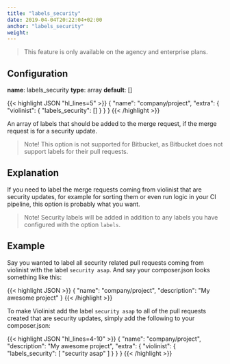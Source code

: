```yaml
---
title: "labels_security"
date: 2019-04-04T20:22:04+02:00
anchor: "labels_security"
weight:
---
```


> This feature is only available on the agency and enterprise plans.

## Configuration

__name__: labels_security
__type__: array
__default__: []

{{< highlight JSON "hl_lines=5" >}}
{
  "name": "company/project",
  "extra": {
    "violinist": {
      "labels_security": []
    }
  }
}
{{< /highlight >}}

An array of labels that should be added to the merge request, if the merge request is for a security update.

> Note! This option is not supported for Bitbucket, as Bitbucket does not support labels for their pull requests.

## Explanation

If you need to label the merge requests coming from violinist that are security updates, for example for sorting them or even run logic in your CI pipeline, this option is probably what you want.

> Note! Security labels will be added in addition to any labels you have configured with the option `labels`.

## Example

Say you wanted to label all security related pull requests coming from violinist with the label `security asap`. And say your composer.json looks something like this:

{{< highlight JSON >}}
{
  "name": "company/project",
  "description": "My awesome project"
}
{{< /highlight >}}


To make Violinist add the label `security asap` to all of the pull requests created that are security updates, simply add the following to your composer.json:


{{< highlight JSON "hl_lines=4-10" >}}
{
  "name": "company/project",
  "description": "My awesome project",
  "extra": {
    "violinist": {
      "labels_security": [
        "security asap"
      ]
    }
  }
}
{{< /highlight >}}
